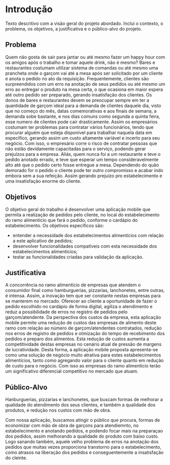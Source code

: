 # Introdução

Texto descritivo com a visão geral do projeto abordado. Inclui o contexto, o problema, os objetivos, a justificativa e o público-alvo do projeto.

## Problema

Quem não gosta de sair para jantar ou até mesmo fazer um happy hour com os amigos após o trabalho e tomar aquele drink, não é mesmo?
Bares e restaurantes costumam utilizar sistema de comandas ou até mesmo uma prancheta onde o garçom vai até a mesa após ser solicitado por um cliente e anota o pedido no ato da requisição.
Frequentemente, clientes são surpreendidos com um erro na anotação de seus pedidos ou até mesmo um erro ao entregar o produto na mesa certa, o que ocasiona em maior espera até outro pedido ser preparado, gerando insatisfação dos clientes.
Os donos de bares e restaurantes devem se preocupar sempre em ter a quantidade de garçom ideal para a demanda de clientes daquele dia, visto que no começo do mês, datas comemorativas e aos finais de semana, a demanda sobe bastante, e nos dias comuns como segunda a quinta feira, esse numero de clientes pode cair drasticamente. Assim os empresários costumam ter problemas para contratar vários funcionários, tendo que procurar alguém que esteja disponível para trabalhar naquela data em especifico, gerando assim um custo altamente variável e incerto para seu negócio. Com isso, o empresário corre o risco de contratar pessoas que não estão devidamente capacitadas para o serviço, podendo gerar prejuízos para a empresa. Aliás, quem nunca foi a um restaurante e teve o pedido anotado errado, e teve que esperar um tempo consideravelmente alto até que o pedido certo fosse entregue a mesa. Dependendo do quão demorado for o pedido o cliente pode ter outro compromisso e acabar indo embora sem a sua refeição. Assim gerando prejuízo pro estabelecimento e uma insatisfação enorme do cliente. 


## Objetivos

O objetivo geral do trabalho é desenvolver uma aplicação mobile que permita a realização de pedidos pelo cliente, no local do estabelecimento do ramo alimentício que fará o pedido, conforme o cardápio do estabelecimento.
Os objetivos específicos são:
- entender a necessidade dos estabelecimentos alimentícios com relação a este aplicativo de pedidos;
- desenvolver funcionalidades compatíveis com esta necessidade dos estabelecimentos alimentícios;
- testar as funcionalidades criadas para validação da aplicação.

## Justificativa

A concorrência no ramo alimentício de empresas que atendem o consumidor final como hamburguerias, pizzarias, lanchonetes, entre outras, é intensa. Assim, a inovação tem que ser constante nestas empresas para se manterem no mercado. Oferecer ao cliente a oportunidade de fazer o pedido escolhido no cardápio de forma digital, agiliza o atendimento e reduz a possibilidade de erros no registro de pedidos pelo garçom/atendente. Da perspectiva dos custos da empresa, esta aplicação mobile permite uma redução de custos das empresas de alimento deste ramo com relação ao número de garçom/atendentes contratados, redução nos erros de registro de pedidos e otmização do tempo de recebimento dos pedidos e preparo dos alimentos. Esta redução de custos aumenta a competitividade destas empresas no cenário atual de pressão de margens de lucratividade. 
Desta forma, a aplicação mobile proposta apresenta-se como uma solução de negócio muito atrativa para estes estabelecimentos alimentícios, tanto como agregando valor para o cliente quanto em redução de custo para o negócio. Com isso as empresas do ramo alimentício terão um significativo diferencial competitivo no mercado que atuam.


## Público-Alvo

Hanburguerias, pizzarias e lanchonetes, que buscam formas de melhorar a qualidade do atendimento dos seus clientes,
e também a qualidade dos produtos, e redução nos custos com mão de obra.

Com nossa aplicação, buscamos atingir o público que procura, formas de economizar com mão de obra de garçons para atendiemnto,
no estabelecimento e anotando pedidos, e podendo focar mais na preparaçao dos pedidos, assim melhorando a qualidade do produto
com baixo custo.
Logo sanando também, aquele velho problema de erros na anotação dos pedidos que muitas vezes proporciona transtorno para o 
estabelecimento, como atrasos na liberação dos pedidos e conseguentemente a insatisfação do cleinte.




